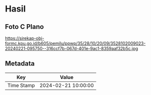 # Hasil

## Foto C Plano

https://sirekap-obj-formc.kpu.go.id/b605/pemilu/ppwp/35/28/10/20/09/3528102009023-20240221-095750--316ccf7b-067d-401e-9ac1-8359aaf32b5c.jpg


## Metadata

| Key        | Value               |
| ---------- | ------------------- |
| Time Stamp | 2024-02-21 10:00:00 |



